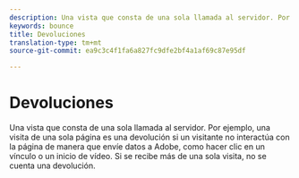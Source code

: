 ```yaml
---
description: Una vista que consta de una sola llamada al servidor. Por ejemplo, una visita a una sola página se considera una salida hacia otro sitio si el visitante no interactúa con la página de manera que envíe datos a Adobe (como ocurre al hacer clic en un vínculo o en un inicio de vídeo). Si se recibe más de una sola visita, no se cuenta una devolución.
keywords: bounce
title: Devoluciones
translation-type: tm+mt
source-git-commit: ea9c3c4f1fa6a827fc9dfe2bf4a1af69c87e95df

---
```



# Devoluciones

Una vista que consta de una sola llamada al servidor. Por ejemplo, una visita de una sola página es una devolución si un visitante no interactúa con la página de manera que envíe datos a Adobe, como hacer clic en un vínculo o un inicio de vídeo. Si se recibe más de una sola visita, no se cuenta una devolución.

